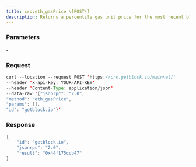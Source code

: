 ```yaml
---
title: cro:eth_gasPrice \[POST\]
description: Returns a percentile gas unit price for the most recent blocks, in Wei.By default, the last 100 blocks are examined and the 50th percentile gasunit price (that is, the median value) is returned.If there are no blocks, the value for --min-gas-price is returned. Thevalue returned is restricted to values between --min-gas-price and--api-gas-price-max. By default, 1000 Wei and 500GWei.Use the --api-gas-price-blocks, --api-gas-price-percentile , and--api-gas-price-max command line options to configure the eth_gasPricedefault values.
---
```


### Parameters


\-

### Request

``` java
curl --location --request POST 'https://cro.getblock.io/mainnet/' 
--header 'x-api-key: YOUR-API-KEY' 
--header 'Content-Type: application/json' 
--data-raw '{"jsonrpc": "2.0",
"method": "eth_gasPrice",
"params": [],
"id": "getblock.io"}'
```

###  Response

``` java
{
    "id": "getblock.io",
    "jsonrpc": "2.0",
    "result": "0x44f175ccb47"
}
```

